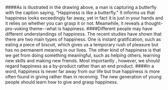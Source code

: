 ####As is illustrated in the drawing above, a man is capturing a butterfly with the caption saying, "Happiness is like a butterfly." It informs us that happiness looks exceedingly far away, yet in fact it is just in your hands and it relies on whether you can grasp it or not. Meanwhile, it reveals a thought-pro-voking theme--what is happiness.
####Different people may have different understandings of happiness. The recent studies have shown that there are two main types of happiness. One is instant gratification, such as eating a piece of biscuit, which gives us a temporary rush of pleasure but has no permanent meaning in our lives. The other kind of happiness is that we get from doing something meaningful, such as helping others, learning new skills and making new friends. Most importantly , however, we should regard happiness as a by-product rather than an end product.
####In a word, happiness is never far away from our life but true happiness is more often found in giving rather than in receiving. The new generation of young people should learn how to give and grasp happiness.